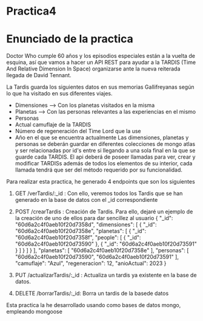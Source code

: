 # Practica4

# Enunciado de la practica

Doctor Who cumple 60 años y los episodios especiales están a la vuelta de esquina, así que vamos a hacer un API REST para ayudar a la TARDIS (Time And Relative Dimension In Space) organizarse ante la nueva reiterada llegada de David Tennant.

La Tardis guarda los siguientes datos en sus memorias Gallifreyanas según lo que ha visitado en sus diferentes viajes.
- Dimensiones  --> Con los planetas visitados en la misma
- Planetas --> Con las personas relevantes a las experiencias en el mismo
- Personas
- Actual camuflaje de la TARDIS
- Número de regeneración del Time Lord que la use
- Año en el que se encuentra actualmente
Las dimensiones, planetas y personas se deberán guardar en diferentes colecciones de mongo atlas y ser relacionadas por id's entre si llegando a una sola final en la que se guarde cada TARDIS.
El api deberá de poseer llamadas para ver, crear y modificar TARDISs además de todos los elementos de su interior, cada llamada tendrá que ser del método requerido por su funcionalidad.

Para realizar esta practica, he generado 4 endpoints que son los siguientes

1. GET /verTardis/:_id : Con ello, veremos todos los Tardis que se han generado en la base de datos con el _id correspondiente
2. POST /crearTardis : Creación de Tardis. Para ello, dejaré un ejemplo de la creación de uno de ellos para dar sencillez al usuario
   {
  "_id": "60d6a2c4f0aeb10f20d7358d",
  "dimensiones": [
    {
      "_id": "60d6a2c4f0aeb10f20d7358e",
      "planetas": [
        {
          "_id": "60d6a2c4f0aeb10f20d7358f",
          "people": [
            { "_id": "60d6a2c4f0aeb10f20d73590" },
            { "_id": "60d6a2c4f0aeb10f20d73591" }
          ]
        }
      ]
    }
  ],
  "planetas": [
    "60d6a2c4f0aeb10f20d7358e"
  ],
  "personas": [
    "60d6a2c4f0aeb10f20d73590",
    "60d6a2c4f0aeb10f20d73591"
  ],
  "camuflaje": "Azul",
  "regeneracion": 12,
  "anioActual": 2023
}

3. PUT /actualizarTardis/:_id : Actualiza un tardis ya existente en la base de datos.
4. DELETE /borrarTardis/:_id: Borra un tardis de la basede datos

Esta practica la he desarrollado usando como bases de datos mongo, empleando mongoose
